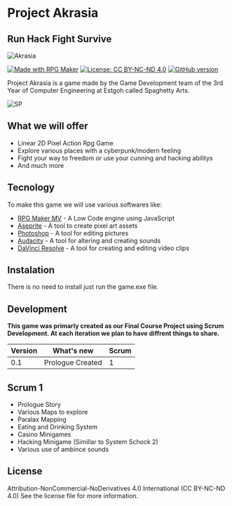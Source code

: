 # Project Akrasia
## Run Hack Fight Survive

![Akrasia](https://i.ibb.co/6Rmp13J/Project.png)

[![Made with RPG Maker](https://badgen.net/badge/RPG%20Maker/MV/green)](https://www.rpgmakerweb.com/products/rpg-maker-mv) [![License: CC BY-NC-ND 4.0](https://img.shields.io/badge/License-CC%20BY--NC--ND%204.0-lightgrey.svg)](https://creativecommons.org/licenses/by-nc-nd/4.0/) [![GitHub version](https://d25lcipzij17d.cloudfront.net/badge.svg?id=gh&type=6&v=0.1&x2=0)](https://github.com/Naereen/StrapDown.js)

Project Akrasia is a game made by the Game Development team of the 3rd Year of Computer Engineering at Estgoh called Spaghetty Arts.

![SP](https://i.ibb.co/SmV4JZ2/4a2a0db8-85d7-4b30-b4d0-473272c3c38d-200x200.png)

## What we will offer

- Linear 2D Pixel Action Rpg Game
- Explore various places with a cyberpunk/modern feeling
- Fight your way to freedom or use your cunning and hacking abilitys
- And much more

## Tecnology

To make this game we will use various softwares like:

- [RPG Maker MV] - A Low Code engine using JavaScript
- [Aseprite] - A tool to create pixel art assets
- [Photoshop] - A tool for editing pictures
- [Audacity] - A tool for altering and creating sounds
- [DaVinci Resolve] - A tool for creating and editing video clips

## Instalation

There is no need to install just run the game.exe file.

## Development

**This game was primarly created as our Final Course Project using Scrum Development. At each iteration we plan to
have diffrent things to share.**

Version | What's new | Scrum
------------ | ------------- | -------------
0.1 | Prologue Created | 1

## Scrum 1
- Prologue Story
- Various Maps to explore
- Paralax Mapping
- Eating and Drinking System
- Casino Minigames
- Hacking Minigame (Simillar to System Schock 2)
- Various use of ambince sounds
   
## License

Attribution-NonCommercial-NoDerivatives 4.0 International (CC BY-NC-ND 4.0)
See the license file for more information.

   [RPG Maker MV]: <https://www.rpgmakerweb.com/products/rpg-maker-mv>
   [Aseprite]: <https://www.aseprite.org/>
   [Photoshop]: <https://www.adobe.com/pt/products/photoshop.html?mv=search&sdid=LZ32SYVR&ef_id=Cj0KCQjwmcWDBhCOARIsALgJ2QcV-9lgIUOwmAMZY79sfmb69KDec0uODy243jyd_DwbrIXtAPoGHn4aAqUZEALw_wcB:G:s&s_kwcid=AL!3085!3!441853227273!e!!g!!photoshop!1447265685!53212492301&gclid=Cj0KCQjwmcWDBhCOARIsALgJ2QcV-9lgIUOwmAMZY79sfmb69KDec0uODy243jyd_DwbrIXtAPoGHn4aAqUZEALw_wcB>
   [Audacity]: <https://www.audacityteam.org/>
   [DaVinci Resolve]: <https://www.blackmagicdesign.com/pt/products/davinciresolve>

